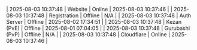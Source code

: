 | 2025-08-03 10:37:48 | Website | Online | 2025-08-03 10:37:46 |
| 2025-08-03 10:37:48 | Registration | Offline | N/A |
| 2025-08-03 10:37:48 | Auth Server | Offline | 2025-08-02 17:34:51 |
| 2025-08-03 10:37:48 | Kezan (PvE) | Offline | 2025-08-01 07:04:05 |
| 2025-08-03 10:37:48 | Gurubashi (PvP) | Offline | N/A |
| 2025-08-03 10:37:48 | Cloudflare | Online | 2025-08-03 10:37:46 |
